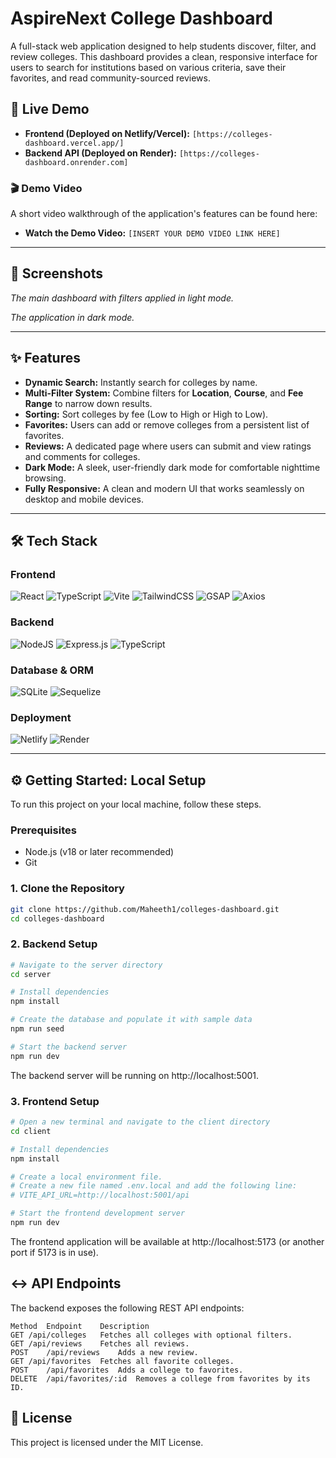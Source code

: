 # AspireNext College Dashboard

A full-stack web application designed to help students discover, filter, and review colleges. This dashboard provides a clean, responsive interface for users to search for institutions based on various criteria, save their favorites, and read community-sourced reviews.

## 🚀 Live Demo

* **Frontend (Deployed on Netlify/Vercel):** `[https://colleges-dashboard.vercel.app/]`
* **Backend API (Deployed on Render):** `[https://colleges-dashboard.onrender.com]`

### 🎬 Demo Video

A short video walkthrough of the application's features can be found here:
* **Watch the Demo Video:** `[INSERT YOUR DEMO VIDEO LINK HERE]`

---
## 📸 Screenshots


*The main dashboard with filters applied in light mode.*


*The application in dark mode.*

---
## ✨ Features

* **Dynamic Search:** Instantly search for colleges by name.
* **Multi-Filter System:** Combine filters for **Location**, **Course**, and **Fee Range** to narrow down results.
* **Sorting:** Sort colleges by fee (Low to High or High to Low).
* **Favorites:** Users can add or remove colleges from a persistent list of favorites.
* **Reviews:** A dedicated page where users can submit and view ratings and comments for colleges.
* **Dark Mode:** A sleek, user-friendly dark mode for comfortable nighttime browsing.
* **Fully Responsive:** A clean and modern UI that works seamlessly on desktop and mobile devices.

---
## 🛠️ Tech Stack

### Frontend
![React](https://img.shields.io/badge/react-%2320232A.svg?style=for-the-badge&logo=react&logoColor=%2361DAFB)
![TypeScript](https://img.shields.io/badge/typescript-%23007ACC.svg?style=for-the-badge&logo=typescript&logoColor=white)
![Vite](https://img.shields.io/badge/vite-%23646CFF.svg?style=for-the-badge&logo=vite&logoColor=white)
![TailwindCSS](https://img.shields.io/badge/tailwindcss-%2338B2AC.svg?style=for-the-badge&logo=tailwind-css&logoColor=white)
![GSAP](https://img.shields.io/badge/greenSock-%2388CE02.svg?style=for-the-badge&logo=greensock&logoColor=white)
![Axios](https://img.shields.io/badge/axios-black.svg?style=for-the-badge&logo=axios&logoColor=white)

### Backend
![NodeJS](https://img.shields.io/badge/node.js-6DA55F?style=for-the-badge&logo=node.js&logoColor=white)
![Express.js](https://img.shields.io/badge/express.js-%23404d59.svg?style=for-the-badge&logo=express&logoColor=%2361DAFB)
![TypeScript](https://img.shields.io/badge/typescript-%23007ACC.svg?style=for-the-badge&logo=typescript&logoColor=white)

### Database & ORM
![SQLite](https://img.shields.io/badge/sqlite-%2307405e.svg?style=for-the-badge&logo=sqlite&logoColor=white)
![Sequelize](https://img.shields.io/badge/sequelize-323330?style=for-the-badge&logo=sequelize&logoColor=blue)

### Deployment
![Netlify](https://img.shields.io/badge/netlify-%23000000.svg?style=for-the-badge&logo=netlify&logoColor=#00C7B7)
![Render](https://img.shields.io/badge/render-%46E3B7.svg?style=for-the-badge&logo=render&logoColor=white)

---
## ⚙️ Getting Started: Local Setup

To run this project on your local machine, follow these steps.

### Prerequisites
* Node.js (v18 or later recommended)
* Git

### 1. Clone the Repository
```bash
git clone https://github.com/Maheeth1/colleges-dashboard.git
cd colleges-dashboard
```
### 2. Backend Setup
```Bash
# Navigate to the server directory
cd server

# Install dependencies
npm install

# Create the database and populate it with sample data
npm run seed

# Start the backend server
npm run dev
```
The backend server will be running on http://localhost:5001.

### 3. Frontend Setup
```Bash
# Open a new terminal and navigate to the client directory
cd client

# Install dependencies
npm install

# Create a local environment file.
# Create a new file named .env.local and add the following line:
# VITE_API_URL=http://localhost:5001/api

# Start the frontend development server
npm run dev
```
The frontend application will be available at http://localhost:5173 (or another port if 5173 is in use).

## ↔️ API Endpoints
The backend exposes the following REST API endpoints:
```
Method	Endpoint	Description
GET	/api/colleges	Fetches all colleges with optional filters.
GET	/api/reviews	Fetches all reviews.
POST	/api/reviews	Adds a new review.
GET	/api/favorites	Fetches all favorite colleges.
POST	/api/favorites	Adds a college to favorites.
DELETE	/api/favorites/:id	Removes a college from favorites by its ID.
```

## 📄 License
This project is licensed under the MIT License.